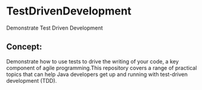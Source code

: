 # TestDrivenDevelopment
Demonstrate Test Driven Development

## Concept:
Demonstrate how to use tests to drive the writing of your code, a key component of agile programming.This repository covers a range of practical topics that can help Java developers get up and running with test-driven development (TDD).